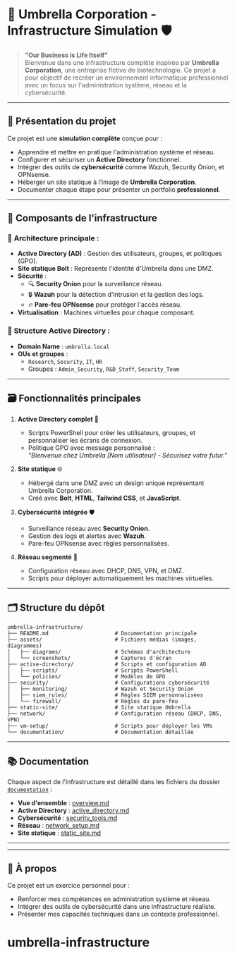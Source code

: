 # 🧪 **Umbrella Corporation - Infrastructure Simulation** 🛡️

> **"Our Business is Life Itself"**  
Bienvenue dans une infrastructure complète inspirée par **Umbrella Corporation**, une entreprise fictive de biotechnologie. Ce projet a pour objectif de recréer un environnement informatique professionnel avec un focus sur l'administration système, réseau et la cybersécurité.  

---

## 🚀 **Présentation du projet**
Ce projet est une **simulation complète** conçue pour :  
- Apprendre et mettre en pratique l'administration système et réseau.  
- Configurer et sécuriser un **Active Directory** fonctionnel.  
- Intégrer des outils de **cybersécurité** comme Wazuh, Security Onion, et OPNsense.  
- Héberger un site statique à l’image de **Umbrella Corporation**.  
- Documenter chaque étape pour présenter un portfolio **professionnel**.  

<!--🌐 **Démo du site statique** : [Umbrella Corporation - Static Website](https://tonportfolio.github.io)-->

---

## 🔧 **Composants de l'infrastructure**
### 💯 **Architecture principale :**
- **Active Directory (AD)** : Gestion des utilisateurs, groupes, et politiques (GPO).
- **Site statique Bolt** : Représente l'identité d'Umbrella dans une DMZ.
- **Sécurité** :
  - 🔍 **Security Onion** pour la surveillance réseau.
  - 🔒 **Wazuh** pour la détection d'intrusion et la gestion des logs.
  - 🔥 **Pare-feu OPNsense** pour protéger l'accès réseau.
- **Virtualisation** : Machines virtuelles pour chaque composant.

### 📂 **Structure Active Directory :**
- **Domain Name** : `umbrella.local`
- **OUs et groupes** :
  - `Research`, `Security`, `IT`, `HR`  
  - Groupes : `Admin_Security`, `R&D_Staff`, `Security_Team`

---

## 🗃️ **Fonctionnalités principales**
1. **Active Directory complet** 🏢  
   - Scripts PowerShell pour créer les utilisateurs, groupes, et personnaliser les écrans de connexion.  
   - Politique GPO avec message personnalisé :  
     *"Bienvenue chez Umbrella [Nom utilisateur] - Sécurisez votre futur."*

2. **Site statique** 🌐  
   - Hébergé dans une DMZ avec un design unique représentant Umbrella Corporation.  
   - Créé avec **Bolt**, **HTML**, **Tailwind CSS**, et **JavaScript**.  

3. **Cybersécurité intégrée** 🛡️  
   - Surveillance réseau avec **Security Onion**.  
   - Gestion des logs et alertes avec **Wazuh**.  
   - Pare-feu OPNsense avec règles personnalisées.

4. **Réseau segmenté** 🔗  
   - Configuration réseau avec DHCP, DNS, VPN, et DMZ.  
   - Scripts pour déployer automatiquement les machines virtuelles.

---

## 🗂 **Structure du dépôt**
```plaintext
umbrella-infrastructure/
├── README.md                     # Documentation principale
├── assets/                       # Fichiers médias (images, diagrammes)
│   ├── diagrams/                 # Schémas d'architecture
│   └── screenshots/              # Captures d'écran
├── active-directory/             # Scripts et configuration AD
│   ├── scripts/                  # Scripts PowerShell
│   └── policies/                 # Modèles de GPO
├── security/                     # Configurations cybersécurité
│   ├── monitoring/               # Wazuh et Security Onion
│   ├── siem_rules/               # Règles SIEM personnalisées
│   └── firewall/                 # Règles du pare-feu
├── static-site/                  # Site statique Umbrella
├── network/                      # Configuration réseau (DHCP, DNS, VPN)
├── vm-setup/                     # Scripts pour déployer les VMs
└── documentation/                # Documentation détaillée
```

---

## 📚 **Documentation**
Chaque aspect de l'infrastructure est détaillé dans les fichiers du dossier [`documentation`](documentation/) :
- **Vue d'ensemble** : [overview.md](documentation/overview.md)  
- **Active Directory** : [active_directory.md](documentation/active_directory.md)  
- **Cybersécurité** : [security_tools.md](documentation/security_tools.md)  
- **Réseau** : [network_setup.md](documentation/network_setup.md)  
- **Site statique** : [static_site.md](documentation/static_site.md)

---

<!--## ⚙️ **Installation**
1. Clonez ce dépôt :  
   ```bash
   git clone https://github.com/ton-username/umbrella-infrastructure.git
   cd umbrella-infrastructure
   ```

2. Suivez les guides d'installation pour chaque composant :
   - **Active Directory** : [`active_directory.md`](documentation/active_directory.md)  
   - **Sécurité** : [`security_tools.md`](documentation/security_tools.md)  
   - **Réseau** : [`network_setup.md`](documentation/network_setup.md)  
   - **Site statique** : [`static_site.md`](documentation/static_site.md)  

3. Déployez les machines virtuelles avec :  
   ```powershell
   ./vm-setup/umbrella-vm-deploy.ps1
   ```
   -->

---

## 🌟 **À propos**
Ce projet est un exercice personnel pour :  
- Renforcer mes compétences en administration système et réseau.  
- Intégrer des outils de cybersécurité dans une infrastructure réaliste.  
- Présenter mes capacités techniques dans un contexte professionnel.


# umbrella-infrastructure

